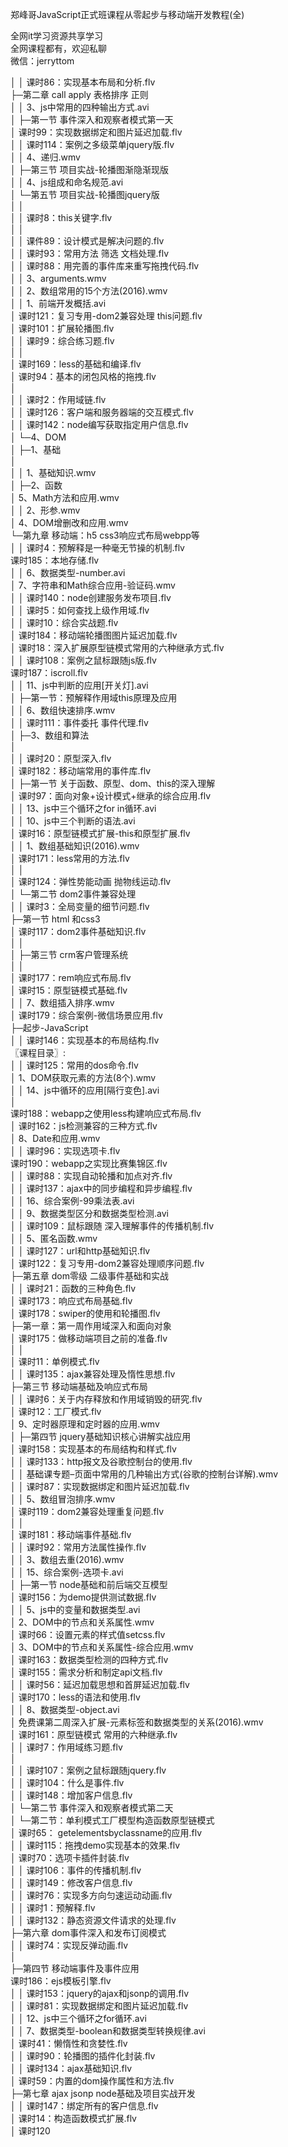 郑峰哥JavaScript正式班课程从零起步与移动端开发教程(全)

全网it学习资源共享学习<br>全网课程都有，欢迎私聊<br>微信：jerryttom<br>

│ │ 课时86：实现基本布局和分析.flv<br> ├─第二章 call apply 表格排序 正则<br> │ │ 3、js中常用的四种输出方式.avi<br> │ ├─第一节 事件深入和观察者模式第一天<br> │ 课时99：实现数据绑定和图片延迟加载.flv<br> │ │ 课时114：案例之多级菜单jquery版.flv<br> │ │ 4、递归.wmv<br> │ ├─第三节 项目实战-轮播图渐隐渐现版<br> │ │ 4、js组成和命名规范.avi<br> │ └─第五节 项目实战-轮播图jquery版<br> │ │<br> │ │ 课时8：this关键字.flv<br> │ │<br> │ │ 课件89：设计模式是解决问题的.flv<br> │ │ 课时93：常用方法 筛选 文档处理.flv<br> │ │ 课时88：用完善的事件库来重写拖拽代码.flv<br> │ │ 3、arguments.wmv<br> │ │ 2、数组常用的15个方法(2016).wmv<br> │ │ 1、前端开发概括.avi<br> │ 课时121：复习专用-dom2兼容处理 this问题.flv<br> │ 课时101：扩展轮播图.flv<br> │ │ 课时9：综合练习题.flv<br> │ │<br> │ 课时169：less的基础和编译.flv<br> │ 课时94：基本的闭包风格的拖拽.flv<br> │<br> │ │ 课时2：作用域链.flv<br> │ │ 课时126：客户端和服务器端的交互模式.flv<br> │ │ 课时142：node编写获取指定用户信息.flv<br> │ └─4、DOM<br> │ ├─1、基础<br> │<br> │ │ 1、基础知识.wmv<br> │ ├─2、函数<br> │ 5、Math方法和应用.wmv<br> │ │ 2、形参.wmv<br> │ 4、DOM增删改和应用.wmv<br> └─第九章 移动端：h5 css3响应式布局webpp等<br> │ │ 课时4：预解释是一种毫无节操的机制.flv<br> 课时185：本地存储.flv<br> │ │ 6、数据类型-number.avi<br> │ 7、字符串和Math综合应用-验证码.wmv<br> │ │ 课时140：node创建服务发布项目.flv<br> │ │ 课时5：如何查找上级作用域.flv<br> │ │ 课时10：综合实战题.flv<br> │ 课时184：移动端轮播图图片延迟加载.flv<br> │ 课时18：深入扩展原型链模式常用的六种继承方式.flv<br> │ │ 课时108：案例之鼠标跟随js版.flv<br> 课时187：iscroll.flv<br> │ │ 11、js中判断的应用[开关灯].avi<br> │ ├─第一节：预解释作用域this原理及应用<br> │ │ 6、数组快速排序.wmv<br> │ │ 课时111：事件委托 事件代理.flv<br> │ ├─3、数组和算法<br> │<br> │ │ 课时20：原型深入.flv<br> │ 课时182：移动端常用的事件库.flv<br> │ ├─第一节 关于函数、原型、dom、this的深入理解<br> │ 课时97：面向对象+设计模式+继承的综合应用.flv<br> │ │ 13、js中三个循环之for in循环.avi<br> │ │ 10、js中三个判断的语法.avi<br> │ 课时16：原型链模式扩展-this和原型扩展.flv<br> │ │ 1、数组基础知识(2016).wmv<br> │ 课时171：less常用的方法.flv<br> │ │<br> │ 课时124：弹性势能动画 抛物线运动.flv<br> │ └─第二节 dom2事件兼容处理<br> │ │ 课时3：全局变量的细节问题.flv<br> ├─第一节 html 和css3<br> │ 课时117：dom2事件基础知识.flv<br> │ │<br> │ ├─第三节 crm客户管理系统<br> │ │<br> │ 课时177：rem响应式布局.flv<br> │ 课时15：原型链模式基础.flv<br> │ │ 7、数组插入排序.wmv<br> │ 课时179：综合案例-微信场景应用.flv<br> ├─起步-JavaScript<br> │ │ 课时146：实现基本的布局结构.flv<br> 〖课程目录〗:<br> │ │ 课时125：常用的dos命令.flv<br> │ 1、DOM获取元素的方法(8个).wmv<br> │ │ 14、js中循环的应用[隔行变色].avi<br> │<br> 课时188：webapp之使用less构建响应式布局.flv<br> │ 课时162：js检测兼容的三种方式.flv<br> │ 8、Date和应用.wmv<br> │ │ 课时96：实现选项卡.flv<br> 课时190：webapp之实现比赛集锦区.flv<br> │ │ 课时88：实现自动轮播和加点对齐.flv<br> │ │ 课时137：ajax中的同步编程和异步编程.flv<br> │ │ 16、综合案例-99乘法表.avi<br> │ │ 9、数据类型区分和数据类型检测.avi<br> │ │ 课时109：鼠标跟随 深入理解事件的传播机制.flv<br> │ │ 5、匿名函数.wmv<br> │ │ 课时127：url和http基础知识.flv<br> │ 课时122：复习专用-dom2兼容处理顺序问题.flv<br> ├─第五章 dom零级 二级事件基础和实战<br> │ │ 课时21：函数的三种角色.flv<br> │ 课时173：响应式布局基础.flv<br> │ 课时178：swiper的使用和轮播图.flv<br> ├─第一章：第一周作用域深入和面向对象<br> │ 课时175：做移动端项目之前的准备.flv<br> │ │<br> │ 课时11：单例模式.flv<br> │ │ 课时135：ajax兼容处理及惰性思想.flv<br> ├─第三节 移动端基础及响应式布局<br> │ │ 课时6：关于内存释放和作用域销毁的研究.flv<br> │ 课时12：工厂模式.flv<br> │ 9、定时器原理和定时器的应用.wmv<br> │ ├─第四节 jquery基础知识核心讲解实战应用<br> │ 课时158：实现基本的布局结构和样式.flv<br> │ │ 课时133：http报文及谷歌控制台的使用.flv<br> │ │ 基础课专题–页面中常用的几种输出方式(谷歌的控制台详解).wmv<br> │ │ 课时87：实现数据绑定和图片延迟加载.flv<br> │ │ 5、数组冒泡排序.wmv<br> │ 课时119：dom2兼容处理重复问题.flv<br> │ │<br> │ 课时181：移动端事件基础.flv<br> │ │ 课时92：常用方法属性操作.flv<br> │ │ 3、数组去重(2016).wmv<br> │ │ 15、综合案例-选项卡.avi<br> │ ├─第一节 node基础和前后端交互模型<br> │ 课时156：为demo提供测试数据.flv<br> │ │ 5、js中的变量和数据类型.avi<br> │ 2、DOM中的节点和关系属性.wmv<br> │ 课时66：设置元素的样式值setcss.flv<br> │ 3、DOM中的节点和关系属性-综合应用.wmv<br> │ 课时163：数据类型检测的四种方式.flv<br> │ 课时155：需求分析和制定api文档.flv<br> │ │ 课时56：延迟加载思想和首屏延迟加载.flv<br> │ 课时170：less的语法和使用.flv<br> │ │ 8、数据类型-object.avi<br> │ 免费课第二周深入扩展-元素标签和数据类型的关系(2016).wmv<br> │ 课时161：原型链模式 常用的六种继承.flv<br> │ │ 课时7：作用域练习题.flv<br> │<br> │ │ 课时107：案例之鼠标跟随jquery.flv<br> │ │ 课时104：什么是事件.flv<br> │ │ 课时148：增加客户信息.flv<br> │ └─第二节 事件深入和观察者模式第二天<br> │ └─第二节：单利模式工厂模型构造函数原型链模式<br> │ 课时65： getelementsbyclassname的应用.flv<br> │ │ 课时115：拖拽demo实现基本的效果.flv<br> │ 课时70：选项卡插件封装.flv<br> │ │ 课时106：事件的传播机制.flv<br> │ │ 课时149：修改客户信息.flv<br> │ │ 课时76：实现多方向匀速运动动画.flv<br> │ │ 课时1：预解释.flv<br> │ │ 课时132：静态资源文件请求的处理.flv<br> ├─第六章 dom事件深入和发布订阅模式<br> │ │ 课时74：实现反弹动画.flv<br> │<br> ├─第四节 移动端事件及事件应用<br> 课时186：ejs模板引擎.flv<br> │ │ 课时153：jquery的ajax和jsonp的调用.flv<br> │ │ 课时81：实现数据绑定和图片延迟加载.flv<br> │ │ 12、js中三个循环之for循环.avi<br> │ │ 7、数据类型-boolean和数据类型转换规律.avi<br> │ 课时41：懒惰性和贪婪性.flv<br> │ │ 课时90：轮播图的插件化封装.flv<br> │ │ 课时134：ajax基础知识.flv<br> │ 课时59：内置的dom操作属性和方法.flv<br> ├─第七章 ajax jsonp node基础及项目实战开发<br> │ │ 课时147：绑定所有的客户信息.flv<br> │ 课时14：构造函数模式扩展.flv<br> │ 课时120